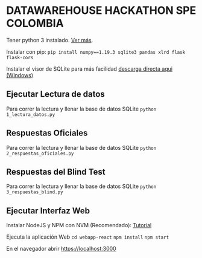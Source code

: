 # DATAWAREHOUSE HACKATHON SPE COLOMBIA
Tener python 3 instalado. [Ver más](https://www.python.org/downloads/).

Instalar con pip: 
`pip install numpy==1.19.3 sqlite3 pandas xlrd flask flask-cors`

Instalar el visor de SQLite para más facilidad [descarga directa aqui (Windows)](https://download.sqlitebrowser.org/DB.Browser.for.SQLite-3.12.0-win64.msi)

## Ejecutar Lectura de datos
Para correr la lectura y llenar la base de datos SQLite
`python 1_lectura_datos.py`

## Respuestas Oficiales
Para correr la lectura y llenar la base de datos SQLite
`python 2_respuestas_oficiales.py`

## Respuestas del Blind Test
Para correr la lectura y llenar la base de datos SQLite
`python 3_respuestas_blind.py`

## Ejecutar Interfaz Web
Instalar NodeJS y NPM con NVM (Recomendado): [Tutorial](https://tecadmin.net/install-nodejs-with-nvm/)

Ejecuta la aplicación Web
`cd webapp-react`
`npm install`
`npm start`

En el navegador abrir [https://localhost:3000](https://localhost:3000)